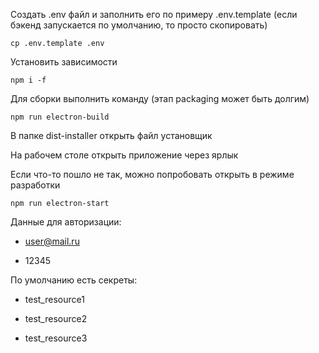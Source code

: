 Создать .env файл и заполнить его по примеру .env.template (если бэкенд запускается по умолчанию, то просто скопировать)

```
cp .env.template .env
```

Установить зависимости

```
npm i -f
```

Для сборки выполнить команду (этап packaging может быть долгим)

```
npm run electron-build
```

В папке dist-installer открыть файл установщик

На рабочем столе открыть приложение через ярлык

Если что-то пошло не так, можно попробовать открыть в режиме разработки

```
npm run electron-start
```

Данные для авторизации:

- user@mail.ru

- 12345

По умолчанию есть секреты:

- test_resource1

- test_resource2

- test_resource3
